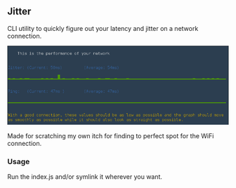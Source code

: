 ## Jitter

CLI utility to quickly figure out your latency and jitter on a network connection.

![](https://raw.githubusercontent.com/VictorBjelkholm/Jitter/master/screenshot.gif)

Made for scratching my own itch for finding to perfect spot for the WiFi connection.


### Usage

Run the index.js and/or symlink it wherever you want.
